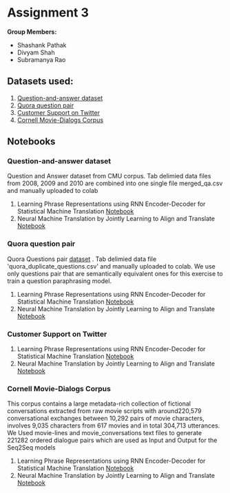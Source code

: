 # Assignment 3

**Group Members:**
* Shashank Pathak
* Divyam Shah
* Subramanya Rao

## Datasets used:
1. [Question-and-answer dataset](http://www.cs.cmu.edu/~ark/QA-data/) 
2. [Quora question pair](https://data.quora.com/First-Quora-Dataset-Release-Question-Pairs) 
3. [Customer Support on Twitter](https://www.kaggle.com/thoughtvector/customer-support-on-twitter)
4. [Cornell Movie-Dialogs Corpus](http://www.mpi-sws.org/~cristian/Cornell_Movie-Dialogs_Corpus.html)


## Notebooks
### Question-and-answer dataset
Question and Answer dataset from CMU corpus. Tab delimied data files from 2008, 2009 and 2010 are combined into one single file merged_qa.csv and manually uploaded to colab
1. Learning Phrase Representations using RNN Encoder-Decoder for Statistical Machine Translation [Notebook](https://github.com/shashankhalo7/TheSchoolOfAI-END-Assignments/blob/main/Assignment9/QA_CMU_Dataset_using_RNN_Encoder_Decoder.ipynb)
2. Neural Machine Translation by Jointly Learning to Align and Translate [Notebook](https://github.com/shashankhalo7/TheSchoolOfAI-END-Assignments/blob/main/Assignment9/QA_CMU_Dataset_using_Neural_Machine_Translation.ipynb)
### Quora question pair
Quora Questions pair [dataset](https://data.quora.com/First-Quora-Dataset-Release-Question-Pairs) . Tab delimied data file 'quora_duplicate_questions.csv' and manually uploaded to colab. We use only questions pair that are semantically equivalent ones for this exercise to train a question paraphrasing model.
1. Learning Phrase Representations using RNN Encoder-Decoder for Statistical Machine Translation [Notebook](https://github.com/shashankhalo7/TheSchoolOfAI-END-Assignments/blob/main/Assignment9/QA_Quora_Dataset_using_RNN_Encoder_Decoder.ipynb)
2. Neural Machine Translation by Jointly Learning to Align and Translate [Notebook](https://github.com/shashankhalo7/TheSchoolOfAI-END-Assignments/blob/main/Assignment9/QA_Quora_Dataset_using_Neural_Machine_Translation.ipynb)
### Customer Support on Twitter
1. Learning Phrase Representations using RNN Encoder-Decoder for Statistical Machine Translation [Notebook](https://github.com/shashankhalo7/TheSchoolOfAI-END-Assignments/blob/main/Assignment9/Twitter_CustomerSupport_Dataset_using_RNN_Encoder_Decoder.ipynb)
2. Neural Machine Translation by Jointly Learning to Align and Translate [Notebook](https://github.com/shashankhalo7/TheSchoolOfAI-END-Assignments/blob/main/Assignment9/Twitter_CustomerSupport_Dataset_using_Neural_Machine_Translation.ipynb)
### Cornell Movie-Dialogs Corpus

This corpus contains a large metadata-rich collection of fictional conversations extracted from raw movie scripts with around220,579 conversational exchanges between 10,292 pairs of movie characters, involves 9,035 characters from 617 movies and in total 304,713 utterances. We Used movie-lines and movie_conversations text files to generate 221282 ordered dialogue pairs which are used as Input and Output for the Seq2Seq models
1. Learning Phrase Representations using RNN Encoder-Decoder for Statistical Machine Translation [Notebook](https://github.com/shashankhalo7/TheSchoolOfAI-END-Assignments/blob/main/Assignment9/Cornell_Movie_Dialogs_Corpus_Learning_Phrase_Representations_using_RNN_Encoder_Decoder_for_Statistical_Machine_Translation.ipynb)
2. Neural Machine Translation by Jointly Learning to Align and Translate [Notebook](https://github.com/shashankhalo7/TheSchoolOfAI-END-Assignments/blob/main/Assignment9/Cornell_Movie_Dialogs_Corpus_Neural_Machine_Translation_by_Jointly_Learning_to_Align_and_Translate.ipynb)
